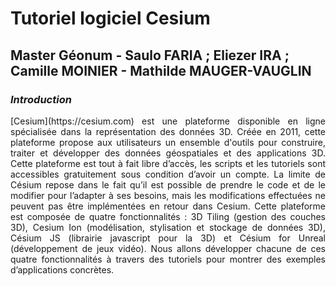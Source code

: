 # Tutoriel logiciel Cesium 
## Master Géonum - Saulo FARIA ; Eliezer IRA ; Camille MOINIER - Mathilde MAUGER-VAUGLIN

### *Introduction*
<div align="justify">
[Cesium](https://cesium.com) est une plateforme disponible en ligne spécialisée dans la représentation des données 3D. Créée en 2011, cette plateforme propose aux utilisateurs un ensemble d'outils pour construire, traiter et développer des données géospatiales et des applications 3D. Cette plateforme est tout à fait libre d’accès, les scripts et les tutoriels sont accessibles gratuitement sous condition d’avoir un compte. La limite de Césium repose dans le fait qu’il est possible de prendre le code et de le modifier pour l’adapter à ses besoins, mais les modifications effectuées ne peuvent pas être implémentées en retour dans Cesium. 
Cette plateforme est composée de quatre fonctionnalités : 3D Tiling (gestion des couches 3D), Cesium Ion (modélisation, stylisation et stockage de données 3D), Césium JS (librairie javascript pour la 3D) et Césium for Unreal (développement de jeux vidéo).
Nous allons développer chacune de ces quatre fonctionnalités à travers des tutoriels pour montrer des exemples d’applications concrètes.
</div>

